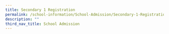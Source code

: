 ```yaml
---
title: Secondary 1 Registration
permalink: /school-information/School-Admission/Secondary-1-Registration/
description: ""
third_nav_title: School Admission
---
```

